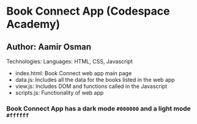 # Book Connect App (Codespace Academy)

## Author: Aamir Osman

Technologies: Languages: HTML, CSS, Javascript

- index.html: Book Connect web app main page
- data.js: Includes all the data for the books listed in the web app
- view.js: Includes DOM and functions called in the Javascript
- scripts.js: Functionality of web app

### Book Connect App has a dark mode `#000000` and a light mode `#ffffff`
